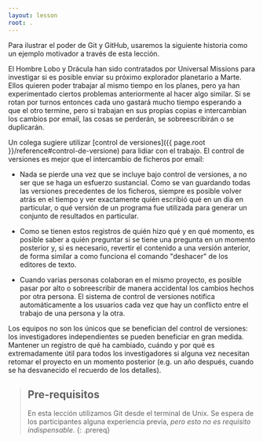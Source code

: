 ```yaml
---
layout: lesson
root: .
---
```


Para ilustrar el poder de Git y GitHub, usaremos la siguiente historia 
como un ejemplo motivador a través de esta lección.

El Hombre Lobo y Drácula han sido contratados por Universal Missions para investigar si es
posible enviar su próximo explorador planetario a Marte. Ellos quieren
poder trabajar al mismo tiempo en los planes, pero ya han experimentado
ciertos problemas anteriormente al hacer algo similar. Si se rotan por
turnos entonces cada uno gastará mucho tiempo esperando a que el otro
termine, pero si trabajan en sus propias copias e intercambian los cambios
por email, las cosas se perderán, se sobreescribirán o se duplicarán.

Un colega sugiere utilizar [control de versiones]({{ page.root }}/reference#control-de-versione)
para lidiar con el trabajo. El control de versiones es mejor que el intercambio de ficheros por email:

*   Nada se pierde una vez que se incluye bajo control de versiones,
    a no ser que se haga un esfuerzo sustancial. Como se van guardando
    todas las versiones precedentes de los ficheros, siempre es posible
    volver atrás en el tiempo y ver exactamente quién escribió qué en
    un día en particular, o qué versión de un programa fue utilizada
    para generar un conjunto de resultados en particular.

*   Como se tienen estos registros de quién hizo qué y en qué momento,
    es posible saber a quién preguntar si se tiene una pregunta en un
    momento posterior y, si es necesario, revertir el contenido a una
    versión anterior, de forma similar a como funciona el comando "deshacer"
    de los editores de texto.

*   Cuando varias personas colaboran en el mismo proyecto, es posible
    pasar por alto o sobreescribir de manera accidental los cambios
    hechos por otra persona. El sistema de control de versiones
    notifica automáticamente a los usuarios cada vez que hay un
    conflicto entre el trabajo de una persona y la otra.

Los equipos no son los únicos que se benefician del control de
versiones: los investigadores independientes se pueden beneficiar
en gran medida. Mantener un registro de qué ha cambiado,
cuándo y por qué es extremadamente útil para todos los investigadores
si alguna vez necesitan retomar el proyecto en un momento
posterior (e.g. un año después, cuando se ha desvanecido el
recuerdo de los detalles).

> ## Pre-requisitos
> 
> En esta lección utilizamos Git desde el terminal de Unix.
> Se espera de los participantes alguna experiencia previa,
> *pero esto no es requisito indispensable*.
{: .prereq}

